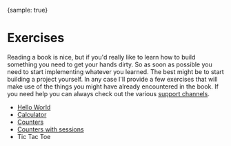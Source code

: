 {sample: true}
# Exercises

Reading a book is nice, but if you'd really like to learn how to build something you need to get your hands dirty. So as soon as possible you need to start implementing whatever you learned. The best might be to start building a project yourself. In any case I'll provide a few exercises that will make use of the things you might have already encountered in the book. If you need help you can always check out the various [support channels](#support).

* [Hello World](#exercise-hello-world)
* [Calculator](#exercise-calculator)
* [Counters](#exercise-counters)
* [Counters with sessions](#exercise-counters-with-session)
* Tic Tac Toe
